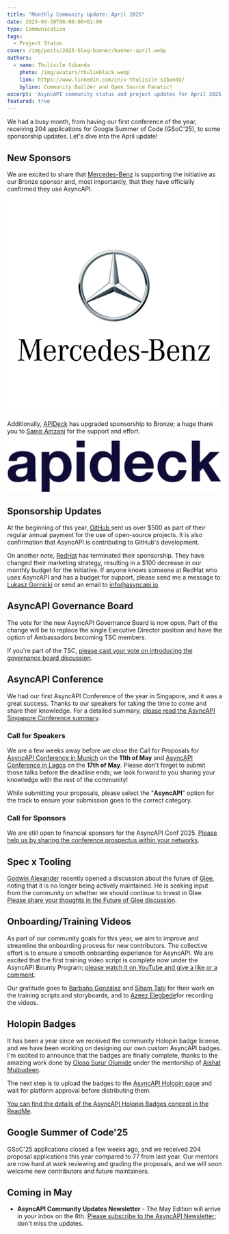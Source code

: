 ```yaml
---
title: "Monthly Community Update: April 2025"
date: 2025-04-30T06:00:00+01:00
type: Communication
tags:
  - Project Status
cover: /img/posts/2025-blog-banner/banner-april.webp
authors:
  - name: Thulisile Sibanda
    photo: /img/avatars/thulieblack.webp
    link: https://www.linkedin.com/in/v-thulisile-sibanda/
    byline: Community Builder and Open Source Fanatic!
excerpt: 'AsyncAPI community status and project updates for April 2025'
featured: true
---
```


We had a busy month, from having our first conference of the year, receiving 204 applications for Google Summer of Code (GSoC'25),  to some sponsorship updates. Let's dive into the April update!

## New Sponsors

We are excited to share that [Mercedes-Benz](https://opensource.mercedes-benz.com/manifesto/) is supporting the initiative as our Bronze sponsor and, most importantly, that they have officially confirmed they use AsyncAPI.

<a href='https://opensource.mercedes-benz.com/' target='_blank'>
<img src='https://github.com/asyncapi/spec/blob/master/assets/mercedes-benz.png?raw=true' alt='Mercedes-Benz' width='500px' />
</a>

Additionally, [APIDeck](https://www.apideck.com/) has upgraded sponsorship to Bronze; a huge thank you to [Samir Amzani](https://www.linkedin.com/in/amzani) for the support and effort.

<a href='https://www.apideck.com/' target='_blank'>
<img src='https://github.com/asyncapi/spec/blob/master/assets/apideck.png?raw=true' alt='APIDeck' width='500px' />
</a>

## Sponsorship Updates
At the beginning of this year, [GitHub ](http://github.com/) sent us over $500 as part of their regular annual payment for the use of open-source projects. It is also confirmation that AsyncAPI is contributing to GitHub's development.

On another note, [RedHat](https://www.redhat.com) has terminated their sponsorship. They have changed their marketing strategy, resulting in a $100 decrease in our monthly budget for the Initiative. 
If anyone knows someone at RedHat who uses AsyncAPI and has a budget for support, please send me a message to [Lukasz Gornicki](https://asyncapi.slack.com/team/UD698Q5LM) or send an email to info@asyncapi.io. 

## AsyncAPI Governance Board 
The vote for the new AsyncAPI Governance Board is now open. Part of the change will be to replace the single Executive Director position and have the option of Ambassadors becoming TSC members. 

If you're part of the TSC, [please cast your vote on introducing the governance board discussion](https://github.com/asyncapi/community/pull/1634#issuecomment-2822193087).

## AsyncAPI Conference

We had our first AsyncAPI Conference of the year in Singapore, and it was a great success. Thanks to our speakers for taking the time to come and share their knowledge. For a detailed summary, [please read the AsyncAPI Singapore Conference summary]().

### Call for Speakers
We are a few weeks away before we close the Call for Proposals for [AsyncAPI Conference in Munich](https://conference.asyncapi.com/venue/Munich) on the **11th of May** and [AsyncAPI Conference in Lagos](https://conference.asyncapi.com/venue/Lagos) on the **17th of May**. Please don't forget to submit those talks before the deadline ends; we look forward to you sharing your knowledge with the rest of the community!

While submitting your proposals, please select the "**AsyncAPI**" option for the track to ensure your submission goes to the correct category.

### Call for Sponsors
We are still open to financial sponsors for the AsyncAPI Conf 2025. [Please help us by sharing the conference prospectus within your networks](https://drive.google.com/file/d/1LxTFLWkRmFQkHOyrwZBL7yqSO2_XPJNq/view?usp=sharing).

## Spec x Tooling 
[Godwin Alexander](https://github.com/oviecodes) recently opened a discussion about the future of [Glee](https://github.com/asyncapi/glee), noting that it is no longer being actively maintained. He is seeking input from the community on whether we should continue to invest in Glee. [Please share your thoughts in the Future of Glee discussion](https://github.com/orgs/asyncapi/discussions/1861).

## Onboarding/Training Videos
As part of our community goals for this year, we aim to improve and streamline the onboarding process for new contributors. The collective effort is to ensure a smooth onboarding experience for AsyncAPI. We are excited that the first training video script is complete now under the AsyncAPI Bounty Program; [please watch it on YouTube and give a like or a comment](https://www.youtube.com/watch?v=NcGhTALozzI).


Our gratitude goes to [Barbaño González](https://www.linkedin.com/in/barbano-gonzalez-moreno) and [Siham Tahi](https://www.linkedin.com/in/siham-tahi) for their work on the training scripts and storyboards, and to [Azeez Elegbede](https://www.linkedin.com/in/acebuild)for recording the videos.

## Holopin Badges
It has been a year since we received the community Holopin badge license, and we have been working on designing our own custom AsyncAPI badges. I'm excited to announce that the badges are finally complete, thanks to the amazing work done by [Oloso Surur Olumide](https://github.com/Oloso-surur) under the mentorship of [Aishat Muibudeen](https://github.com/Mayaleeeee). 

The next step is to upload the badges to the [AsyncAPI Holopin page](https://www.holopin.io/@asyncapi) and wait for platform approval before distributing them.

[You can find the details of the AsyncAPI Holopin Badges concept in the ReadMe](https://github.com/asyncapi/community/tree/master/design/Holopin-Badges).

## Google Summer of Code'25
GSoC'25 applications closed a few weeks ago, and we received 204 proposal applications this year compared to 77 from last year. 
Our mentors are now hard at work reviewing and grading the proposals, and we will soon welcome new contributors and future maintainers.

## Coming in May

- **AsyncAPI Community Updates Newsletter** - The May Edition will arrive in your inbox on the 8th. [Please subscribe to the AsyncAPI Newsletter](https://www.asyncapi.com/newsletter); don't miss the updates.


